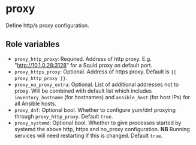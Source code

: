 # proxy

Define http/s proxy configuration.

## Role variables

- `proxy_http_proxy`: Required. Address of http proxy. E.g. "<http://10.1.0.28:3128>" for a Squid proxy on default port.
- `proxy_https_proxy`: Optional. Address of https proxy. Default is `{{ proxy_http_proxy }}`.
- `proxy_no_proxy_extra`: Optional. List of additional addresses not to proxy. Will be combined with default list which includes `inventory_hostname` (for hostnames) and `ansible_host` (for host IPs) for all Ansible hosts.
- `proxy_dnf`: Optional bool. Whether to configure yum/dnf proxying through `proxy_http_proxy`. Default `true`.
- `proxy_systemd`: Optional bool. Whether to give processes started by systemd the above http, https and no_proxy configuration. **NB** Running services will need restarting if this is changed. Default `true`.
